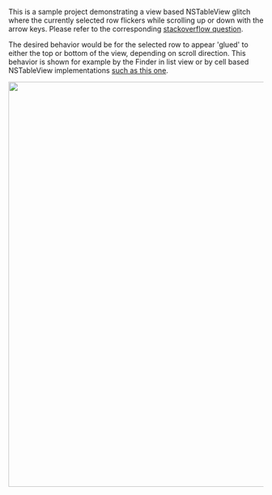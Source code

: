 This is a sample project demonstrating a view based NSTableView glitch where the currently selected row flickers while scrolling up or down with the arrow keys. Please refer to the corresponding [stackoverflow question](https://stackoverflow.com/questions/63043081/nstableview-selected-row-flickering-while-scrolling-with-arrow-keys).

The desired behavior would be for the selected row to appear 'glued' to either the top or bottom of the view, depending on scroll direction. This behavior is shown for example by the Finder in list view or by cell based NSTableView implementations [such as this one](https://github.com/tesch/selections).

<p align="center">
    <img src="Demo.gif" width="800", max-width="100%"/>
</p>
